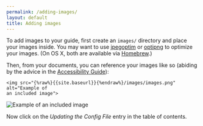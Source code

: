 ```yaml
---
permalink: /adding-images/
layout: default
title: Adding images
---
```

To add images to your guide, first create an `images/` directory and place
your images inside. You may want to use
[jpegoptim](https://github.com/tjko/jpegoptim) or
[optipng](http://optipng.sourceforge.net/) to optimize your images. (On OS X,
both are available via [Homebrew](http://brew.sh/).)

Then, from your documents, you can reference your images like so (abiding by
the advice in the [Accessibility
Guide](http://18f.github.io/accessibility/images/)):

```
<img src="{%raw%}{{site.baseurl}}{%endraw%}/images/images.png" alt="Example of
an included image">
```

<img src="{{site.baseurl}}/images/images.png" alt="Example of an included image">

Now click on the _Updating the Config File_ entry in the table of contents.
